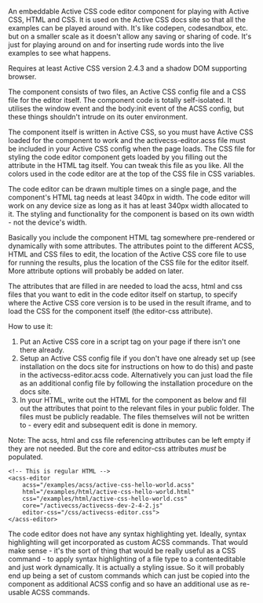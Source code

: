 An embeddable Active CSS code editor component for playing with Active CSS, HTML and CSS. It is used on the Active CSS docs site so that all the examples can be played around with. It's like codepen, codesandbox, etc. but on a smaller scale as it doesn't allow any saving or sharing of code. It's just for playing around on and for inserting rude words into the live examples to see what happens.

Requires at least Active CSS version 2.4.3 and a shadow DOM supporting browser.

The component consists of two files, an Active CSS config file and a CSS file for the editor itself. The component code is totally self-isolated. It utilises the window event and the body:init event of the ACSS config, but these things shouldn't intrude on its outer environment.

The component itself is written in Active CSS, so you must have Active CSS loaded for the component to work and the activecss-editor.acss file must be included in your Active CSS config when the page loads. The CSS file for styling the code editor component gets loaded by you filling out the attribute in the HTML tag itself. You can tweak this file as you like. All the colors used in the code editor are at the top of the CSS file in CSS variables.

The code editor can be drawn multiple times on a single page, and the component's HTML tag needs at least 340px in width. The code editor will work on any device size as long as it has at least 340px width allocated to it. The styling and functionality for the component is based on its own width - not the device's width.

Basically you include the component HTML tag somewhere pre-rendered or dynamically with some attributes. The attributes point to the different ACSS, HTML and CSS files to edit, the location of the Active CSS core file to use for running the results, plus the location of the CSS file for the editor itself. More attribute options will probably be added on later.

The attributes that are filled in are needed to load the acss, html and css files that you want to edit in the code editor itself on startup, to specify where the Active CSS core version is to be used in the result iframe, and to load the CSS for the component itself (the editor-css attribute).

How to use it:

1) Put an Active CSS core in a script tag on your page if there isn't one there already.
2) Setup an Active CSS config file if you don't have one already set up (see installation on the docs site for instructions on how to do this) and paste in the activecss-editor.acss code. Alternatively you can just load the file as an additional config file by following the installation procedure on the docs site.
4) In your HTML, write out the HTML for the component as below and fill out the attributes that point to the relevant files in your public folder. The files must be publicly readable. The files themselves will not be written to - every edit and subsequent edit is done in memory.

Note: The acss, html and css file referencing attributes can be left empty if they are not needed. But the core and editor-css attributes *must* be populated.


```
<!-- This is regular HTML -->
<acss-editor
    acss="/examples/acss/active-css-hello-world.acss"
    html="/examples/html/active-css-hello-world.html"
    css="/examples/html/active-css-hello-world.css"
    core="/activecss/activecss-dev-2-4-2.js"
    editor-css="/css/activecss-editor.css">
</acss-editor>
```

The code editor does not have any syntax highlighting yet. Ideally, syntax highlighting will get incorporated as custom ACSS commands. That would make sense - it's the sort of thing that would be really useful as a CSS command - to apply syntax highlighting of a file type to a contenteditable and just work dynamically. It is actually a styling issue. So it will probably end up being a set of custom commands which can just be copied into the component as additional ACSS config and so have an additional use as re-usable ACSS commands.
